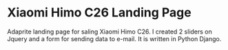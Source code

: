 # Xiaomi Himo C26 Landing Page
Adaprite landing page for saling Xiaomi Himo C26. I created 2 sliders on Jquery and a form for sending data to e-mail. It is written in Python Django.
